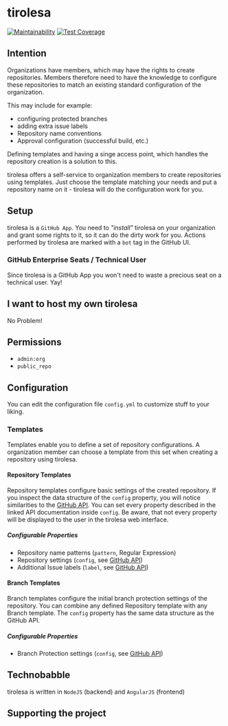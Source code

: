 # tirolesa

[![Maintainability](https://api.codeclimate.com/v1/badges/8842fffa3663f2260567/maintainability)](https://codeclimate.com/github/error418/tirolesa/maintainability)
[![Test Coverage](https://api.codeclimate.com/v1/badges/8842fffa3663f2260567/test_coverage)](https://codeclimate.com/github/error418/tirolesa/test_coverage)


## Intention

Organizations have members, which may have the rights to create repositories.
Members therefore need to have the knowledge to configure these repositories to match
an existing standard configuration of the organization.

This may include for example:

- configuring protected branches
- adding extra issue labels
- Repository name conventions
- Approval configuration (successful build, etc.)

Defining templates and having a singe access point, which handles the repository creation
is a solution to this.

tirolesa offers a self-service to organization members to create repositories using templates.
Just choose the template matching your needs and put a repository name on it -
tirolesa will do the configuration work for you.

## Setup

tirolesa is a `GitHub App`. You need to *"install"* tirolesa on your organization and grant some rights to it,
so it can do the dirty work for you. Actions performed by tirolesa are marked with a `bot` tag in the GitHub UI.

### GitHub Enterprise Seats / Technical User

Since tirolesa is a GitHub App you won't need to waste a precious seat on a technical user. Yay!

## I want to host my own tirolesa

No Problem!

## Permissions

- `admin:org`
- `public_repo`

## Configuration

You can edit the configuration file `config.yml` to customize stuff to your liking. 

### Templates

Templates enable you to define a set of repository configurations. A organization member can choose a template from this set when creating a repository using tirolesa.

#### Repository Templates

Repository templates configure basic settings of the created repository. If you inspect the data structure of the `config` property, you will notice similarities to the [GitHub API](https://developer.github.com/v3/repos/#input). You can set every property described in the linked API documentation inside `config`. Be aware, that not every property will be displayed to the user in the tirolesa web interface.

##### Configurable Properties

- Repository name patterns (`pattern`, Regular Expression)
- Repository settings (`config`, see [GitHub API](https://developer.github.com/v3/repos/#input))
- Additional Issue labels (`label`, see [GitHub API](https://developer.github.com/v3/issues/labels/#parameters))

#### Branch Templates

Branch templates configure the initial branch protection settings of the repository. You can combine any defined Repository template with any Branch template. The `config` property has the same data structure as the GitHub API.

##### Configurable Properties

- Branch Protection settings (`config`, see [GitHub API](https://developer.github.com/v3/repos/branches/#parameters-1))


## Technobabble

tirolesa is written in `NodeJS` (backend) and `AngularJS` (frontend)

## Supporting the project

